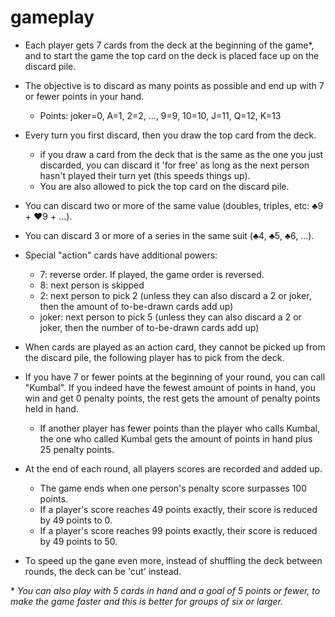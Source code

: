 # gameplay

* Each player gets 7 cards from the deck at the beginning of the game\*, and to start the game the top card on the deck is placed face up on the discard pile.

* The objective is to discard as many points as possible and end up with 7 or fewer points in your hand.
    * Points: joker=0, A=1, 2=2, ..., 9=9, 10=10, J=11, Q=12, K=13

* Every turn you first discard, then you draw the top card from the deck.
    * if you draw a card from the deck that is the same as the one you just discarded, you can discard it 'for free' as long as the next person hasn't played their turn yet (this speeds things up).
    * You are also allowed to pick the top card on the discard pile. 

* You can discard two or more of the same value (doubles, triples, etc: ♣️9 + ♥️9 + ...).

* You can discard 3 or more of a series in the same suit (♣️4, ♣️5, ♣️6, ...).

* Special "action" cards have additional powers: 
    * 7: reverse order. If played, the game order is reversed.
    * 8: next person is skipped
    * 2: next person to pick 2 (unless they can also discard a 2 or joker, then the amount of to-be-drawn cards add up)
    * joker: next person to pick 5 (unless they can also discard a 2 or joker, then the number of to-be-drawn cards add up)

* When cards are played as an action card, they cannot be picked up from the discard pile, the following player has to pick from the deck.

* If you have 7 or fewer points at the beginning of your round, you can call "Kumbal". If you indeed have the fewest amount of points in hand, you win and get 0 penalty points, the rest gets the amount of penalty points held in hand. 
    * If another player has fewer points than the player who calls Kumbal, the one who called Kumbal gets the amount of points in hand plus 25 penalty points. 

* At the end of each round, all players scores are recorded and added up.
    * The game ends when one person's penalty score surpasses 100 points.
    * If a player's score reaches 49 points exactly, their score is reduced by 49 points to 0.
    * If a player's score reaches 99 points exactly, their score is reduced by 49 points to 50.

* To speed up the gane even more, instead of shuffling the deck between rounds, the deck can be 'cut' instead.

\* *You can also play with 5 cards in hand and a goal of 5 points or fewer, to make the game faster and this is better for groups of six or larger.*
